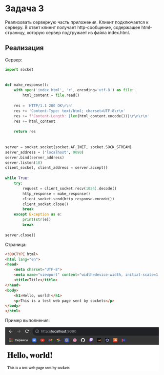 # Задача 3

Реализовать серверную часть приложения. Клиент подключается к серверу. В ответ клиент получает http-сообщение, содержащее html-страницу, которую сервер подгружает из файла index.html.

## Реализация

Сервер:

```python
import socket


def make_response():
    with open('index.html', 'r', encoding='utf-8') as file:
        html_content = file.read()

    res = 'HTTP/1.1 200 OK\r\n'
    res += 'Content-Type: text/html; charset=UTF-8\r\n'
    res += f'Content-Length: {len(html_content.encode())}\r\n\r\n'
    res += html_content

    return res


server = socket.socket(socket.AF_INET, socket.SOCK_STREAM)
server_address = ('localhost', 9090)
server.bind(server_address)
server.listen(10)
client_socket, client_address = server.accept()

while True:
    try:
        request = client_socket.recv(1024).decode()
        http_response = make_response()
        client_socket.send(http_response.encode())
        client_socket.close()
        break
    except Exception as e:
        print(str(e))
        break

server.close()
```

Страница:

```html
<!DOCTYPE html>
<html lang="en">
<head>
    <meta charset="UTF-8">
    <meta name="viewport" content="width=device-width, initial-scale=1.0">
    <title>Title</title>
</head>
<body>
    <h1>Hello, world!</h1>
    <p>This is a test web page sent by sockets</p>
</body>
</html>
```

Пример выполнения:

![task_3](./assets/task_3.jpg)
